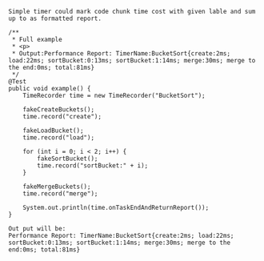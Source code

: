     Simple timer could mark code chunk time cost with given lable and sum up to as formatted report.
    
    /**
     * Full example
     * <p>
     * Output:Performance Report: TimerName:BucketSort{create:2ms; load:22ms; sortBucket:0:13ms; sortBucket:1:14ms; merge:30ms; merge to the end:0ms; total:81ms}
     */
    @Test
    public void example() {
        TimeRecorder time = new TimeRecorder("BucketSort");

        fakeCreateBuckets();
        time.record("create");

        fakeLoadBucket();
        time.record("load");

        for (int i = 0; i < 2; i++) {
            fakeSortBucket();
            time.record("sortBucket:" + i);
        }

        fakeMergeBuckets();
        time.record("merge");

        System.out.println(time.onTaskEndAndReturnReport());
    }
    
    Out put will be:
    Performance Report: TimerName:BucketSort{create:2ms; load:22ms; sortBucket:0:13ms; sortBucket:1:14ms; merge:30ms; merge to the end:0ms; total:81ms}
